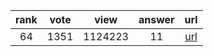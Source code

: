 
| rank | vote | view | answer | url |
|:-:|:-:|:-:|:-:|:-:|
|64|1351|1124223|11| [url](http://stackoverflow.com/questions/4906977/how-do-i-access-environment-variables-from-python) |
